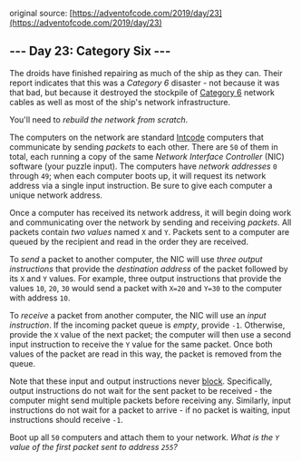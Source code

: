 original source: [https://adventofcode.com/2019/day/23](https://adventofcode.com/2019/day/23)
## --- Day 23: Category Six ---
The droids have finished repairing as much of the ship as they can.  Their report indicates that this was a <em>Category 6</em> disaster - not because it was that bad, but because it destroyed the stockpile of [Category 6](https://en.wikipedia.org/wiki/Category_6_cable) network cables as well as most of the ship's network infrastructure.

You'll need to <em>rebuild the network from scratch</em>.

The computers on the network are standard [Intcode](9) computers that communicate by sending <em>packets</em> to each other.  There are <code>50</code> of them in total, each running a copy of the same <em>Network Interface Controller</em> (NIC) software (your puzzle input). The computers have <em>network addresses</em> <code>0</code> through <code>49</code>; when each computer boots up, it will request its network address via a single input instruction. Be sure to give each computer a unique network address.

Once a computer has received its network address, it will begin doing work and communicating over the network by sending and receiving <em>packets</em>. All packets contain <em>two values</em> named <code>X</code> and <code>Y</code>. Packets sent to a computer are queued by the recipient and read in the order they are received.

To <em>send</em> a packet to another computer, the NIC will use <em>three output instructions</em> that provide the <em>destination address</em> of the packet followed by its <code>X</code> and <code>Y</code> values.  For example, three output instructions that provide the values <code>10</code>, <code>20</code>, <code>30</code> would send a packet with <code>X=20</code> and <code>Y=30</code> to the computer with address <code>10</code>.

To <em>receive</em> a packet from another computer, the NIC will use an <em>input instruction</em>.  If the incoming packet queue is <em>empty</em>, provide <code>-1</code>.  Otherwise, provide the <code>X</code> value of the next packet; the computer will then use a second input instruction to receive the <code>Y</code> value for the same packet.  Once both values of the packet are read in this way, the packet is removed from the queue.

Note that these input and output instructions never [block](https://en.wikipedia.org/wiki/Blocking_(computing)). Specifically, output instructions do not wait for the sent packet to be received - the computer might send multiple packets before receiving any. Similarly, input instructions do not wait for a packet to arrive - if no packet is waiting, input instructions should receive <code>-1</code>.

Boot up all <code>50</code> computers and attach them to your network.  <em>What is the <code>Y</code> value of the first packet sent to address <code>255</code>?</em>


